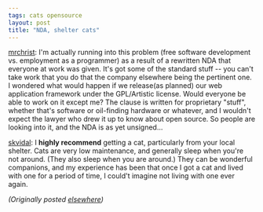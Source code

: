 ```yaml
---
tags: cats opensource
layout: post
title: "NDA, shelter cats"
---
```




<p><a href="http://www.advogato.org/person/mrchrist">mrchrist</a>: I'm actually
running into this problem (free software development vs.
employment as a programmer) as a result of a rewritten NDA
that everyone at work was given. It's got some of the
standard stuff -- you can't take work that you do that the
company elsewhere being the pertinent one. I wondered what
would happen if we release(as planned) our web application
framework under the GPL/Artistic license. Would everyone be
able to work on it except me? The clause is written for
proprietary "stuff", whether that's software or oil-finding
hardware or whatever, and I wouldn't expect the lawyer who
drew it up to know about open source. So people are looking
into it, and the NDA is as yet unsigned...

<p><a href="http://www.advogato.org/person/skvidal/">skvidal</a>: I <b>highly
recommend</b> getting a cat, particularly from your local
shelter. Cats are very low maintenance, and generally sleep
when you're not around. (They also sleep when you are
around.) They can be wonderful companions, and my experience
has been that once I got a cat and lived with one for a
period of time, I could't imagine not living with one ever
again.

<p><em>(Originally posted <a href="http://www.advogato.org/person/cwinters/diary.html?start=9">elsewhere</a>)</em></p>



